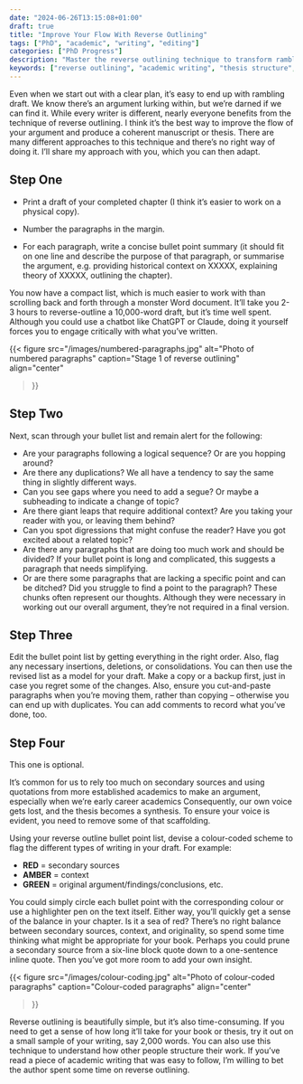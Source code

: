 ```yaml
---
date: "2024-06-26T13:15:08+01:00"
draft: true
title: "Improve Your Flow With Reverse Outlining"
tags: ["PhD", "academic", "writing", "editing"]
categories: ["PhD Progress"]
description: "Master the reverse outlining technique to transform rambling academic drafts into coherent arguments. Step-by-step guide to analyzing paragraph structure, identifying gaps, and strengthening your thesis flow."
keywords: ["reverse outlining", "academic writing", "thesis structure", "writing revision", "argument flow", "PhD writing", "manuscript editing", "academic revision", "writing coherence", "thesis editing"]
---
```


Even when we start out with a clear plan, it’s easy to end up with rambling draft. We know there’s an argument lurking within, but we’re darned if we can find it. While every writer is different, nearly everyone benefits from the technique of reverse outlining. I think it’s the best way to improve the flow of your argument and produce a coherent manuscript or thesis. There are many different approaches to this technique and there’s no right way of doing it. I’ll share my approach with you, which you can then adapt.

## Step One

- Print a draft of your completed chapter (I think it’s easier to work on a physical copy).

- Number the paragraphs in the margin.

- For each paragraph, write a concise bullet point summary (it should fit on one line and describe the purpose of that paragraph, or summarise the argument, e.g. providing historical context on XXXXX, explaining theory of XXXXX, outlining the chapter).

You now have a compact list, which is much easier to work with than scrolling back and forth through a monster Word document. It’ll take you 2-3 hours to reverse-outline a 10,000-word draft, but it’s time well spent. Although you could use a chatbot like ChatGPT or Claude, doing it yourself forces you to engage critically with what you’ve written.

{{< figure
  src="/images/numbered-paragraphs.jpg"
  alt="Photo of numbered paragraphs"
  caption="Stage 1 of reverse outlining"
  align="center"
>}}

## Step Two

Next, scan through your bullet list and remain alert for the following:

- Are your paragraphs following a logical sequence? Or are you hopping around?
- Are there any duplications? We all have a tendency to say the same thing in slightly different ways.
- Can you see gaps where you need to add a segue? Or maybe a subheading to indicate a change of topic?
- Are there giant leaps that require additional context? Are you taking your reader with you, or leaving them behind?
- Can you spot digressions that might confuse the reader? Have you got excited about a related topic?
- Are there any paragraphs that are doing too much work and should be divided? If your bullet point is long and complicated, this suggests a paragraph that needs simplifying.
- Or are there some paragraphs that are lacking a specific point and can be ditched? Did you struggle to find a point to the paragraph? These chunks often represent our thoughts. Although they were necessary in working out our overall argument, they’re not required in a final version.

## Step Three

Edit the bullet point list by getting everything in the right order. Also, flag any necessary insertions, deletions, or consolidations. You can then use the revised list as a model for your draft. Make a copy or a backup first, just in case you regret some of the changes. Also, ensure you cut-and-paste paragraphs when you’re moving them, rather than copying – otherwise you can end up with duplicates. You can add comments to record what you’ve done, too.

## Step Four

This one is optional.

It’s common for us to rely too much on secondary sources and using quotations from more established academics to make an argument, especially when we’re early career academics Consequently, our own voice gets lost, and the thesis becomes a synthesis. To ensure your voice is evident, you need to remove some of that scaffolding.

Using your reverse outline bullet point list, devise a colour-coded scheme to flag the different types of writing in your draft. For example:

- **RED** = secondary sources
- **AMBER** = context
- **GREEN** = original argument/findings/conclusions, etc.

You could simply circle each bullet point with the corresponding colour or use a highlighter pen on the text itself. Either way, you’ll quickly get a sense of the balance in your chapter. Is it a sea of red? There’s no right balance between secondary sources, context, and originality, so spend some time thinking what might be appropriate for your book. Perhaps you could prune a secondary source from a six-line block quote down to a one-sentence inline quote. Then you’ve got more room to add your own insight.

{{< figure
  src="/images/colour-coding.jpg"
  alt="Photo of colour-coded paragraphs"
  caption="Colour-coded paragraphs"
  align="center"
>}}

Reverse outlining is beautifully simple, but it’s also time-consuming. If you need to get a sense of how long it’ll take for your book or thesis, try it out on a small sample of your writing, say 2,000 words. You can also use this technique to understand how other people structure their work. If you’ve read a piece of academic writing that was easy to follow, I’m willing to bet the author spent some time on reverse outlining.